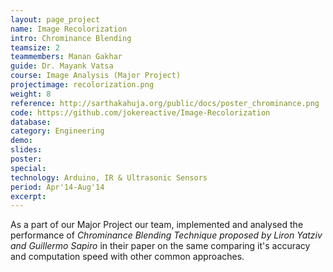 ```yaml
---
layout: page_project
name: Image Recolorization 
intro: Chrominance Blending
teamsize: 2
teammembers: Manan Gakhar
guide: Dr. Mayank Vatsa
course: Image Analysis (Major Project)
projectimage: recolorization.png
weight: 8
reference: http://sarthakahuja.org/public/docs/poster_chrominance.png
code: https://github.com/jokereactive/Image-Recolorization
database:
category: Engineering
demo:
slides: 
poster: 
special:
technology: Arduino, IR & Ultrasonic Sensors
period: Apr'14-Aug'14
excerpt: 
---
```

As a part of our Major Project our team, implemented and analysed the performance of 
<i>Chrominance Blending Technique proposed by Liron Yatziv and Guillermo Sapiro</i> in their paper on the same comparing it's accuracy and computation speed with other common approaches.